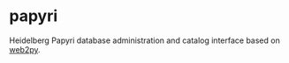 # papyri
Heidelberg Papyri database administration and catalog interface based on [web2py](http://www.web2py.com/).
